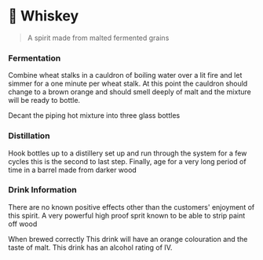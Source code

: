 # 🥃 Whiskey

> A spirit made from malted fermented grains

### Fermentation

Combine wheat stalks in a cauldron of boiling water over a lit fire and let simmer for a one minute per wheat stalk. At this point the cauldron should change to a brown orange and should smell deeply of malt and the mixture will be ready to bottle.

Decant the piping hot mixture into three glass bottles

### Distillation

Hook bottles up to a distillery set up and run through the system for a few cycles this is the second to last step. Finally, age for a very long period of time in a barrel made from darker wood

### Drink Information

There are no known positive effects other than the customers' enjoyment of this spirit. A very powerful high proof sprit known to be able to strip paint off wood

When brewed correctly This drink will have an orange colouration and the taste of malt. This drink has an alcohol rating of IV.
